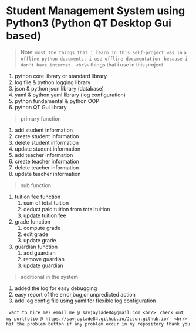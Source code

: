 # Student Management System using Python3 (Python QT Desktop Gui based) <br>
> Note:
``` most the things that i learn in this self-project was in ```
``` a offline python documents. i use offline documentation ```
``` because i don't have internet. <br\>```
> things that i use in this project
1. python core library or standard library
2. log file & python logging library
3. json & python json library (database)
4. yaml & python yaml library (log configuration)
5. python fundamental & python OOP
6. python QT Gui library 
> primary function
1. add student information
2. create student information
3. delete student information
4. update student information
5. add teacher information
6. create teacher information
7. delete teacher information
8. update teacher information
> sub function
1. tuition fee function
    1. sum of total tuition
    2. deduct paid tuition from total tuition
    3. update  tuition fee
2. grade function
    1. compute grade
    2. edit grade
    3. update grade
3. guardian function
    1. add guardian
    2. remove guardian
    3. update guardian 
> additional in the system 
1. added the log for easy debugging
2. easy report of the error,bug,or unpredicted action
3. add log config file using yaml for flexible log configuration

``` want to hire me? email me @ savjaylade84@gmail.com <br/>```
``` check out my portfolio @ https://savjaylade84.github.io/Jisun.github.io/  <br/>```
``` hit the problem button if any problem occur in my repository thank you```
